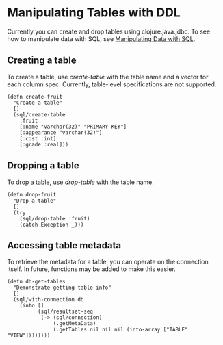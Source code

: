 # Manipulating Tables with DDL
Currently you can create and drop tables using clojure.java.jdbc. To see how to manipulate data with SQL, see [Manipulating Data with SQL](https://github.com/clojure/java.jdbc/blob/master/doc/clojure/java/jdbc/UsingSQL.md).
## Creating a table
To create a table, use *create-table* with the table name and a vector for each column spec. Currently, table-level specifications are not supported.

```
(defn create-fruit
  "Create a table"
  []
  (sql/create-table
    :fruit
    [:name "varchar(32)" "PRIMARY KEY"]
    [:appearance "varchar(32)"]
    [:cost :int]
    [:grade :real]))
```
## Dropping a table
To drop a table, use *drop-table* with the table name.

```
(defn drop-fruit
  "Drop a table"
  []
  (try
    (sql/drop-table :fruit)
    (catch Exception _)))
```
## Accessing table metadata
To retrieve the metadata for a table, you can operate on the connection itself. In future, functions may be added to make this easier.

```
(defn db-get-tables
  "Demonstrate getting table info"
  []
  (sql/with-connection db
    (into []
          (sql/resultset-seq
           (-> (sql/connection)
               (.getMetaData)
               (.getTables nil nil nil (into-array ["TABLE" "VIEW"])))))))
```